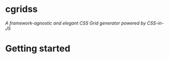 # cgridss

*A framework-agnostic and elegant CSS Grid generator powered by CSS-in-JS*

# Getting started
